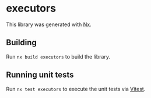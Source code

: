 # executors

This library was generated with [Nx](https://nx.dev).

## Building

Run `nx build executors` to build the library.

## Running unit tests

Run `nx test executors` to execute the unit tests via [Vitest](https://vitest.dev/).
